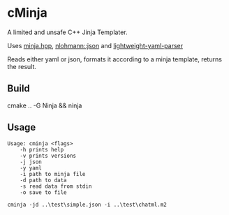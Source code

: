 # cMinja

A limited and unsafe C++ Jinja Templater.

Uses [minja.hpp](https://github.com/google/minja), [nlohmann::json](https://github.com/nlohmann/json) and [lightweight-yaml-parser](https://github.com/MaxAve/lightweight-yaml-parser)

Reads either yaml or json, formats it according to a minja template, returns the result.

## Build

cmake .. -G Ninja && ninja

## Usage

```
Usage: cminja <flags>
    -h prints help
    -v prints versions
    -j json
    -y yaml
    -i path to minja file
    -d path to data
    -s read data from stdin
    -o save to file
```

```
cminja -jd ..\test\simple.json -i ..\test\chatml.m2
```
